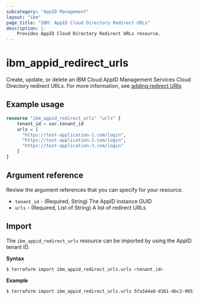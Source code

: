 ```yaml
---
subcategory: "AppID Management"
layout: "ibm"
page_title: "IBM: AppID Cloud Directory Redirect URLs"
description: |-
    Provides AppID Cloud Directory Redirect URLs resource.
---
```


# ibm_appid_redirect_urls
Create, update, or delete an IBM Cloud AppID Management Services Cloud Directory redirect URLs. For more information, see [adding redirect URIs](https://cloud.ibm.com/docs/appid?topic=appid-managing-idp#add-redirect-uri)

## Example usage

```terraform
resource "ibm_appid_redirect_urls" "urls" {
    tenant_id = var.tenant_id 
    urls = [
      "https://test-application-1.com/login",
      "https://test-application-2.com/login",
      "https://test-application-3.com/login"
    ]
}
```

## Argument reference
Review the argument references that you can specify for your resource.

- `tenant_id` - (Required, String) The AppID instance GUID
- `urls` - (Required, List of String) A list of redirect URLs

## Import

The `ibm_appid_redirect_urls` resource can be imported by using the AppID tenant ID.

**Syntax**

```bash
$ terraform import ibm_appid_redirect_urls.urls <tenant_id>
```
**Example**

```bash
$ terraform import ibm_appid_redirect_urls.urls 5fa344a8-d361-4bc2-9051-58ca253f4b2b
```
